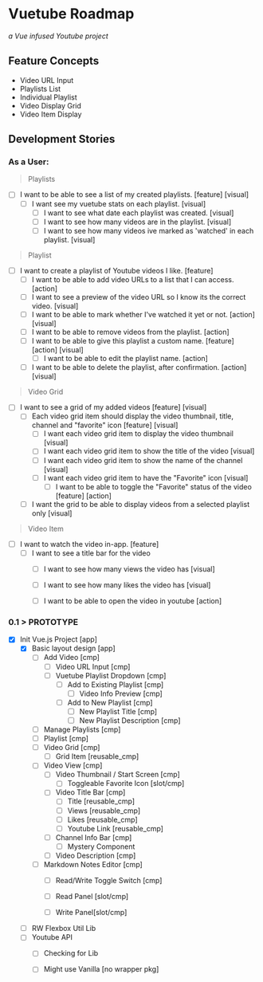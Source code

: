 # Vuetube Roadmap

_a Vue infused Youtube project_

## Feature Concepts

- Video URL Input
- Playlists List
- Individual Playlist
- Video Display Grid
- Video Item Display

## Development Stories

### **As a User:**

> Playlists
* [ ] I want to be able to see a list of my created playlists. [feature] [visual]
  * [ ] I want see my vuetube stats on each playlist. [visual]
    * [ ] I want to see what date each playlist was created. [visual]
    * [ ] I want to see how many videos are in the playlist. [visual]
    * [ ] I want to see how many videos ive marked as 'watched' in each playlist. [visual]

> Playlist
* [ ] I want to create a playlist of Youtube videos I like. [feature]
  * [ ]  I want to be able to add video URLs to a list that I can access. [action]
    * [ ] I want to see a preview of the video URL so I know its the correct video. [visual]
    * [ ] I want to be able to mark whether I've watched it yet or not. [action] [visual]
    * [ ] I want to be able to remove videos from the playlist. [action]
  * [ ] I want to be able to give this playlist a custom name. [feature] [action] [visual]
    * [ ] I want to be able to edit the playlist name. [action]
  * [ ] I want to be able to delete the playlist, after confirmation. [action] [visual]

> Video Grid
* [ ] I want to see a grid of my added videos [feature] [visual]
  * [ ] Each video grid item should display the video thumbnail, title, channel and "favorite" icon [feature] [visual]
    * [ ] I want each video grid item to display the video thumbnail [visual]
    * [ ] I want each video grid item to show the title of the video [visual]
    * [ ] I want each video grid item to show the name of the channel [visual]
    * [ ] I want each video grid item to have the "Favorite" icon [visual]
      * [ ] I want to be able to toggle the "Favorite" status of the video [feature] [action]
  * [ ] I want the grid to be able to display videos from a selected playlist only [visual]

> Video Item
* [ ] I want to watch the video in-app. [feature]
  * [ ] I want to see a title bar for the video
    * [ ] I want to see how many views the video has [visual]
    * [ ] I want to see how many likes the video has [visual]
    * [ ] I want to be able to open the video in youtube [action]


### 0.1 > PROTOTYPE
* [x] Init Vue.js Project [app]
  * [x] Basic layout design [app]
    * [ ] Add Video [cmp]
      * [ ] Video URL Input [cmp]
      * [ ] Vuetube Playlist Dropdown [cmp]
        * [ ] Add to Existing Playlist [cmp]
          * [ ] Video Info Preview [cmp]
        * [ ] Add to New Playlist [cmp]
          * [ ] New Playlist Title [cmp]
          * [ ] New Playlist Description [cmp]
    * [ ] Manage Playlists [cmp]
    * [ ] Playlist [cmp]
    * [ ] Video Grid [cmp]
      * [ ] Grid Item [reusable_cmp]
    * [ ] Video View [cmp]
      * [ ] Video Thumbnail / Start Screen [cmp]
        * [ ] Toggleable Favorite Icon [slot/cmp]
      * [ ] Video Title Bar [cmp]
        * [ ] Title [reusable_cmp]
        * [ ] Views [reusable_cmp]
        * [ ] Likes [reusable_cmp]
        * [ ] Youtube Link [reusable_cmp]
      * [ ] Channel Info Bar [cmp]
        * [ ] Mystery Component
      * [ ] Video Description [cmp]
    * [ ] Markdown Notes Editor [cmp]
      * [ ] Read/Write Toggle Switch [cmp]
      * [ ] Read Panel [slot/cmp]
      * [ ] Write Panel[slot/cmp]


  * [ ] RW Flexbox Util Lib
  * [ ] Youtube API
    * [ ] Checking for Lib
    * [ ] Might use Vanilla [no wrapper pkg]

